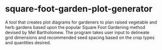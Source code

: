 # square-foot-garden-plot-generator
A tool that creates plot diagrams for gardeners to plan raised vegetable and herb gardens based upon the popular Square Foot Gardening method devised by Mel Bartholomew. The program takes user input to delineate grid dimensions and recommended seed spacing based on the crop types and quantities desired.
